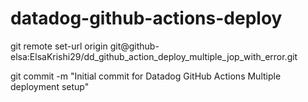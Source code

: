 # datadog-github-actions-deploy

git remote set-url origin git@github-elsa:ElsaKrishi29/dd_github_action_deploy_multiple_jop_with_error.git

git commit -m "Initial commit for Datadog GitHub Actions Multiple deployment setup"